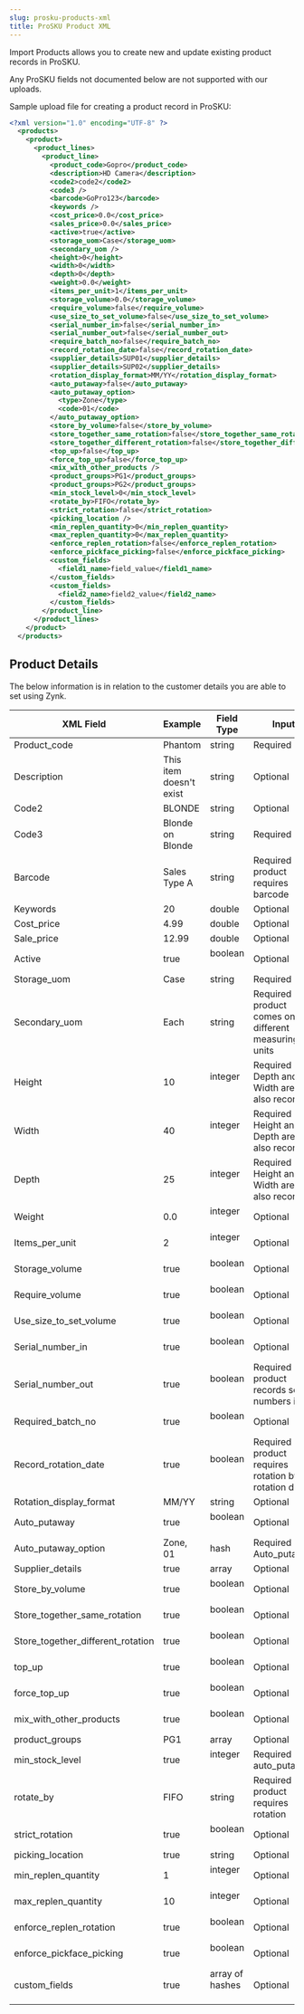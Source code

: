 ```yaml
---
slug: prosku-products-xml
title: ProSKU Product XML
---
```

Import Products allows you to create new and update existing product records in ProSKU. 

Any ProSKU fields not documented below are not supported with our uploads. 

Sample upload file for creating a product record in ProSKU:

```xml
<?xml version="1.0" encoding="UTF-8" ?>
  <products>
    <product>
      <product_lines>
        <product_line>
          <product_code>Gopro</product_code>
          <description>HD Camera</description>
          <code2>code2</code2>
          <code3 />
          <barcode>GoPro123</barcode>
          <keywords />
          <cost_price>0.0</cost_price>
          <sales_price>0.0</sales_price>
          <active>true</active>
          <storage_uom>Case</storage_uom>
          <secondary_uom />
          <height>0</height>
          <width>0</width>
          <depth>0</depth>
          <weight>0.0</weight>
          <items_per_unit>1</items_per_unit>
          <storage_volume>0.0</storage_volume>
          <require_volume>false</require_volume>
          <use_size_to_set_volume>false</use_size_to_set_volume>
          <serial_number_in>false</serial_number_in>
          <serial_number_out>false</serial_number_out>
          <require_batch_no>false</require_batch_no>
          <record_rotation_date>false</record_rotation_date>
          <supplier_details>SUP01</supplier_details>
          <supplier_details>SUP02</supplier_details>
          <rotation_display_format>MM/YY</rotation_display_format>
          <auto_putaway>false</auto_putaway>
          <auto_putaway_option>
            <type>Zone</type>
            <code>01</code>
          </auto_putaway_option>
          <store_by_volume>false</store_by_volume>
          <store_together_same_rotation>false</store_together_same_rotation>
          <store_together_different_rotation>false</store_together_different_rotation>
          <top_up>false</top_up>
          <force_top_up>false</force_top_up>
          <mix_with_other_products />
          <product_groups>PG1</product_groups>
          <product_groups>PG2</product_groups>
          <min_stock_level>0</min_stock_level>
          <rotate_by>FIFO</rotate_by>
          <strict_rotation>false</strict_rotation>
          <picking_location />
          <min_replen_quantity>0</min_replen_quantity>
          <max_replen_quantity>0</max_replen_quantity>
          <enforce_replen_rotation>false</enforce_replen_rotation>
          <enforce_pickface_picking>false</enforce_pickface_picking>
          <custom_fields>
            <field1_name>field_value</field1_name>
          </custom_fields>
          <custom_fields>
            <field2_name>field2_value</field2_name>
          </custom_fields>
        </product_line>
      </product_lines>
    </product>
  </products>
```

## Product Details
The below information is in relation to the customer details you are able to set using Zynk.

| XML Field | Example | Field Type | Input |
| --- | --- | --- | --- |
| Product_code | Phantom | string | Required |
| Description | This item doesn't exist | string  | Optional |
| Code2 | BLONDE | string | Optional |
| Code3 | Blonde on Blonde | string | Required |
| Barcode | Sales Type A | string   | Required if product requires barcode |
| Keywords | 20  | double   | Optional  |
| Cost_price | 4.99  | double   | Optional  |
| Sale_price | 12.99  | double  | Optional |
| Active | true  | boolean   | Optional  |
| Storage_uom | Case | string   | Required |
| Secondary_uom | Each | string   | Required if product comes on different measuring units |
| Height | 10 | integer   | Required if Depth and Width are also recorded |
| Width | 40 | integer   | Required if Height and Depth are also recorded |
| Depth | 25 | integer   | Required if Height and Width are also recorded |
| Weight | 0.0 | integer   | Optional  |
| Items_per_unit | 2 | integer   | Optional  |
| Storage_volume | true  | boolean   | Optional  |
| Require_volume | true  | boolean   | Optional  |
| Use_size_to_set_volume | true  | boolean   | Optional  |
| Serial_number_in | true  | boolean   | Optional  |
| Serial_number_out | true  | boolean   | Required if product records serial numbers in |
| Required_batch_no | true  | boolean   | Optional  |
| Record_rotation_date | true  | boolean   | Required if product requires rotation by rotation date |
| Rotation_display_format | MM/YY | string   | Optional  |
| Auto_putaway | true  | boolean   | Optional  |
| Auto_putaway_option | Zone, 01 | hash   | Required if Auto_putaway |
| Supplier_details | true  | array   | Optional  |
| Store_by_volume | true  | boolean   | Optional  |
| Store_together_same_rotation | true  | boolean   | Optional  |
| Store_together_different_rotation | true  | boolean   | Optional  |
| top_up | true  | boolean   | Optional  |
| force_top_up | true  | boolean   | Optional  |
| mix_with_other_products | true  | boolean   | Optional  |
| product_groups | PG1 | array   | Optional  |
| min_stock_level | true  | integer   | Required if auto_putaway |
| rotate_by | FIFO | string   | Required if product requires rotation |
| strict_rotation | true  | boolean   | Optional  |
| picking_location | true  | string   | Optional  |
| min_replen_quantity | 1 | integer   | Optional  |
| max_replen_quantity | 10 | integer   | Optional  |
| enforce_replen_rotation | true  | boolean   | Optional  |
| enforce_pickface_picking | true  | boolean   | Optional  |
| custom_fields | true  | array of hashes   | Optional  |


